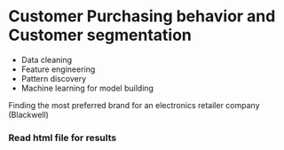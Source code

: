 # Customer Purchasing behavior and Customer segmentation

- Data cleaning
- Feature engineering
- Pattern discovery
- Machine learning for model building

Finding the most preferred brand for an electronics retailer company (Blackwell)

### Read html file for results
